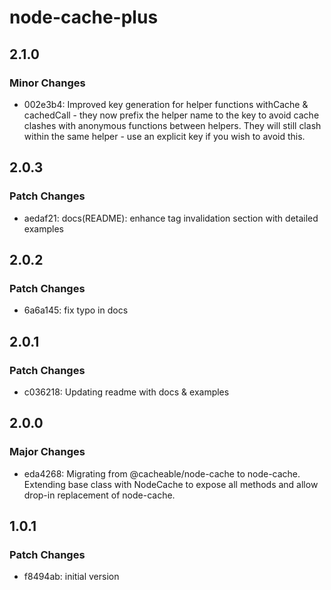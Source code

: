 # node-cache-plus

## 2.1.0

### Minor Changes

- 002e3b4: Improved key generation for helper functions withCache & cachedCall - they now prefix the helper name to the key to avoid cache clashes with anonymous functions between helpers. They will still clash within the same helper - use an explicit key if you wish to avoid this.

## 2.0.3

### Patch Changes

- aedaf21: docs(README): enhance tag invalidation section with detailed examples

## 2.0.2

### Patch Changes

- 6a6a145: fix typo in docs

## 2.0.1

### Patch Changes

- c036218: Updating readme with docs & examples

## 2.0.0

### Major Changes

- eda4268: Migrating from @cacheable/node-cache to node-cache. Extending base class with NodeCache to expose all methods and allow drop-in replacement of node-cache.

## 1.0.1

### Patch Changes

- f8494ab: initial version
